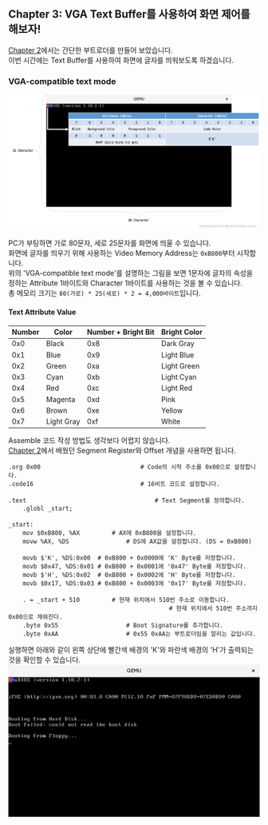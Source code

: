 ## Chapter 3: VGA Text Buffer를 사용하여 화면 제어를 해보자!

[Chapter 2](https://github.com/LeeKyuHyuk/Simple-x86_64-Operating-System/blob/master/Chapter-2/README.md)에서는 간단한 부트로더를 만들어 보았습니다.  
이번 시간에는 Text Buffer를 사용하여 화면에 글자를 띄워보도록 하겠습니다.


### VGA-compatible text mode

![VGA-compatible text mode](./vga-compatible-text-mode.png)

PC가 부팅하면 가로 80문자, 세로 25문자를 화면에 띄울 수 있습니다.  
화면에 글자를 띄우기 위해 사용하는 Video Memory Address는 `0xB800`부터 시작합니다.  
위의 'VGA-compatible text mode'를 설명하는 그림을 보면 1문자에 글자의 속성을 정하는 Attribute 1바이트와 Character 1바이트를 사용하는 것을 볼 수 있습니다.  
총 메모리 크기는 `80(가로) * 25(세로) * 2 = 4,000바이트`입니다.

#### Text Attribute Value

Number | Color      | Number + Bright Bit | Bright Color
------ | ---------- | ------------------- | -------------
0x0    | Black      | 0x8                 | Dark Gray
0x1    | Blue       | 0x9                 | Light Blue
0x2    | Green      | 0xa                 | Light Green
0x3    | Cyan       | 0xb                 | Light Cyan
0x4    | Red        | 0xc                 | Light Red
0x5    | Magenta    | 0xd                 | Pink
0x6    | Brown      | 0xe                 | Yellow
0x7    | Light Gray | 0xf                 | White

Assemble 코드 작성 방법도 생각보다 어렵지 않습니다.  
[Chapter 2](https://github.com/LeeKyuHyuk/Simple-x86_64-Operating-System/blob/master/Chapter-2/README.md)에서 배웠던 Segment Register와 Offset 개념을 사용하면 됩니다.

```
.org 0x00							 # Code의 시작 주소를 0x00으로 설정합니다.
.code16								 # 16비트 코드로 설정합니다.

.text									 # Text Segment를 정의합니다.
	.globl _start;

_start:
	mov $0xB800, %AX		 # AX에 0xB800을 설정합니다.
	movw %AX, %DS				 # DS에 AX값을 설정합니다. (DS = 0xB800)

	movb $'K', %DS:0x00	 # 0xB800 + 0x0000에 'K' Byte를 저장합니다.
	movb $0x47, %DS:0x01 # 0xB800 + 0x0001에 '0x47' Byte를 저장합니다.
	movb $'H', %DS:0x02	 # 0xB800 + 0x0002에 'H' Byte를 저장합니다.
	movb $0x17, %DS:0x03 # 0xB800 + 0x0003에 '0x17' Byte를 저장합니다.

	. = _start + 510		 # 현재 위치에서 510번 주소로 이동합니다.
											 # 현재 위치에서 510번 주소까지 0x00으로 채워진다.
	.byte 0x55					 # Boot Signature를 추가합니다.
	.byte 0xAA					 # 0x55 0xAA는 부트로더임을 알리는 값입니다.
```

실행하면 아래와 같이 왼쪽 상단에 빨간색 배경의 'K'와 파란색 배경의 'H'가 출력되는 것을 확인할 수 있습니다.  
![QEMU System x86_64 Emulation](./qemu-system-x86_64_1.png)
